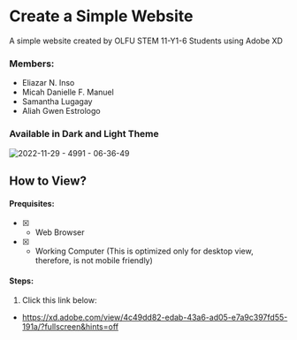 # Create a Simple Website
A simple website created by OLFU STEM 11-Y1-6 Students using Adobe XD

### Members:
- Eliazar N. Inso
- Micah Danielle F. Manuel
- Samantha Lugagay
- Aliah Gwen Estrologo

### Available in Dark and Light Theme
![2022-11-29 - 4991 -  06-36-49](https://user-images.githubusercontent.com/75558018/204396428-8e6e8701-87d9-4359-ab6f-32bb16440962.png)

## How to View?
#### Prequisites:
- [x] - Web Browser
- [x] - Working Computer (This is optimized only for desktop view, therefore, is not mobile friendly)

#### Steps:
1. Click this link below:
- https://xd.adobe.com/view/4c49dd82-edab-43a6-ad05-e7a9c397fd55-191a/?fullscreen&hints=off
